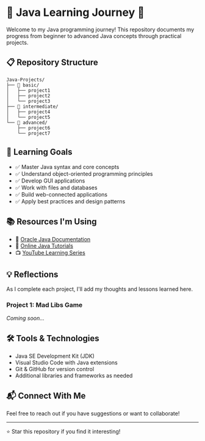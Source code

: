 # 🚀 Java Learning Journey 🚀

Welcome to my Java programming journey! This repository documents my progress from beginner to advanced Java concepts through practical projects.

## 📋 Repository Structure
```
Java-Projects/
├── 🔰 basic/
│   ├── project1    
│   ├── project2
│   └── project3  
├── 🔷 intermediate/
│   ├── project4        
│   └── project5
└── 🔹 advanced/
    ├── project6
    └── project7
```

## 🎯 Learning Goals

- ✅ Master Java syntax and core concepts
- ✅ Understand object-oriented programming principles
- ✅ Develop GUI applications
- ✅ Work with files and databases
- ✅ Build web-connected applications
- ✅ Apply best practices and design patterns


## 📚 Resources I'm Using

- 📖 [Oracle Java Documentation](https://docs.oracle.com/en/java/)
- 📱 [Online Java Tutorials](https://www.w3schools.com/java/default.asp)
- 📺 [YouTube Learning Series](https://youtube.com/playlist?list=PLZPZq0r_RZOOj_NOZYq_R2PECIMglLemc&si=LZt-2GgdvEjWzv3s)

## 💡 Reflections

As I complete each project, I'll add my thoughts and lessons learned here.

### Project 1: Mad Libs Game
_Coming soon..._

## 🛠️ Tools & Technologies

- Java SE Development Kit (JDK)
- Visual Studio Code with Java extensions
- Git & GitHub for version control
- Additional libraries and frameworks as needed

## 📬 Connect With Me

Feel free to reach out if you have suggestions or want to collaborate!

---

⭐ Star this repository if you find it interesting!